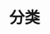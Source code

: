 ---
title: "分类"
menu:
  main:
    name: "🗂️ 分类"
    weight: -70
    #params:
    #  icon: "fas fa-folder"
---